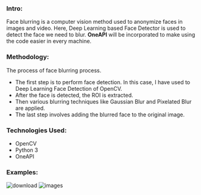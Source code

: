 ### Intro:

Face blurring is a computer vision method used to anonymize faces in images and video. Here, Deep Learning based Face Detector is used to detect the face we need to blur. **OneAPI** will be incorporated to make using the code easier in every machine. 

### Methodology:
The process of face blurring process.
- The first step is to perform face detection. In this case, I have used to Deep Learning Face Detection of OpenCV.
- After the face is detected, the ROI is extracted.
- Then various blurring techniques like Gaussian Blur and Pixelated Blur are applied. 
- The last step involves adding the blurred face to the original image.

### Technologies Used:
- OpenCV
- Python 3
- OneAPI

### Examples:
![download](https://user-images.githubusercontent.com/60208804/114264996-e7d8e080-9a0b-11eb-9d46-df4ce150ab56.jpg)
![images](https://user-images.githubusercontent.com/60208804/114264998-eb6c6780-9a0b-11eb-8c0b-e60d556d221a.jpg)

